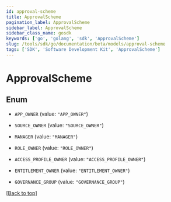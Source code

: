 ```yaml
---
id: approval-scheme
title: ApprovalScheme
pagination_label: ApprovalScheme
sidebar_label: ApprovalScheme
sidebar_class_name: gosdk
keywords: ['go', 'golang', 'sdk', 'ApprovalScheme'] 
slug: /tools/sdk/go/documentation/beta/models/approval-scheme
tags: ['SDK', 'Software Development Kit', 'ApprovalScheme']
---
```


# ApprovalScheme

## Enum


* `APP_OWNER` (value: `"APP_OWNER"`)

* `SOURCE_OWNER` (value: `"SOURCE_OWNER"`)

* `MANAGER` (value: `"MANAGER"`)

* `ROLE_OWNER` (value: `"ROLE_OWNER"`)

* `ACCESS_PROFILE_OWNER` (value: `"ACCESS_PROFILE_OWNER"`)

* `ENTITLEMENT_OWNER` (value: `"ENTITLEMENT_OWNER"`)

* `GOVERNANCE_GROUP` (value: `"GOVERNANCE_GROUP"`)


[[Back to top]](#) 


